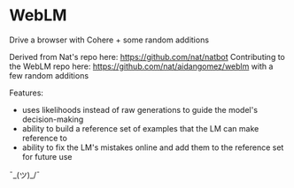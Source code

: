 # WebLM

Drive a browser with Cohere + some random additions 

Derived from Nat's repo here: https://github.com/nat/natbot
Contributing to the WebLM repo here: https://github.com/nat/aidangomez/weblm with a few random additions

Features:
- uses likelihoods instead of raw generations to guide the model's decision-making
- ability to build a reference set of examples that the LM can make reference to
- ability to fix the LM's mistakes online and add them to the reference set for future use


¯\_(ツ)_/¯ 